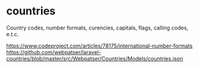 # countries
Country codes, number formats, curencies, capitals, flags, calling codes, e.t.c.

https://www.codeproject.com/articles/78175/international-number-formats
https://github.com/webpatser/laravel-countries/blob/master/src/Webpatser/Countries/Models/countries.json
